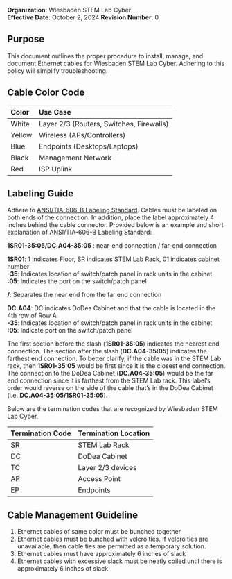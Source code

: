 **Organization**: Wiesbaden STEM Lab Cyber  
**Effective Date**: October 2, 2024						**Revision Number**: 0

Purpose  
---

This document outlines the proper procedure to install, manage, and document Ethernet cables for Wiesbaden STEM Lab Cyber. Adhering to this policy will simplify troubleshooting.

Cable Color Code  
---

| Color | Use Case |
| :---- | :---- |
| White | Layer 2/3  (Routers, Switches, Firewalls) |
| Yellow | Wireless (APs/Controllers) |
| Blue | Endpoints (Desktops/Laptops) |
| Black | Management Network |
| Red | ISP Uplink |

Labeling Guide  
---

Adhere to [ANSI/TIA-606-B Labeling Standard](https://resources.duralabel.com/articles/ansi-tia-606-b-cable-labeling-standards). Cables must be labeled on both ends of the connection. In addition, place the label approximately 4 inches behind the cable connector. Provided below is an example and short explanation of ANSI/TIA-606-B Labeling Standard: 

**1SR01-35:05/DC.A04-35:05** : near-end connection / far-end connection

**1SR01**: 1 indicates Floor, SR indicates STEM Lab Rack, 01 indicates cabinet number  
**\-35**: Indicates location of switch/patch panel in rack units in the cabinet  
**:05**: Indicates the port on the switch/patch panel 

**/**: Separates the near end from the far end connection

**DC.A04**: DC indicates DoDea Cabinet and that the cable is located in the 4th row of Row A  
**\-35**: Indicates location of switch/patch panel in rack units in the cabinet  
**:05**: Indicate port on the switch/patch panel

The first section before the slash (**1SR01-35:05**) indicates the nearest end connection. The section after the slash (**DC.A04-35:05**) indicates the farthest end connection. To better clarify, if the cable was in the STEM Lab rack, then **1SR01-35:05** would be first since it is the closest end connection. The connection to the DoDea Cabinet (**DC.A04-35:05**) would be the far end connection since it is farthest from the STEM Lab rack. This label’s order would reverse on the side of the cable that’s in the DoDea Cabinet (i.e. **DC.A04-35:05/1SR01-35:05**). 

Below are the termination codes that are recognized by Wiesbaden STEM Lab Cyber.

| Termination Code | Termination Location |
| :---- | :---- |
| SR | STEM Lab Rack |
| DC | DoDea Cabinet |
| TC | Layer 2/3 devices |
| AP  | Access Point |
| EP | Endpoints |

Cable Management Guideline  
---

1) Ethernet cables of same color must be bunched together   
2) Ethernet cables must be bunched with velcro ties. If velcro ties are unavailable, then cable ties are permitted as a temporary solution.   
3) Ethernet cables must have approximately 6 inches of slack   
4) Ethernet cables with excessive slack must be neatly coiled until there is approximately 6 inches of slack 

